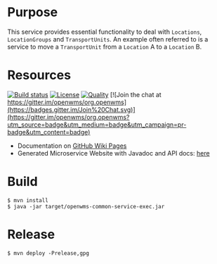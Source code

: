 # Purpose

This service provides essential functionality to deal with `Locations`, `LocationGroups`
and `TransportUnits`. An example often referred to is a service to move a `TransportUnit`
from a `Location` A to a `Location` B. 

# Resources

[![Build status](https://travis-ci.com/openwms/org.openwms.common.service.svg?branch=master)](https://travis-ci.com/openwms/org.openwms.common.service)
[![License](https://img.shields.io/badge/License-Apache%202.0-blue.svg)](LICENSE)
[![Quality](https://sonarcloud.io/api/project_badges/measure?project=org.openwms:org.openwms.common.service&metric=alert_status)](https://sonarcloud.io/dashboard?id=org.openwms:org.openwms.common.service)
[![Join the chat at https://gitter.im/openwms/org.openwms](https://badges.gitter.im/Join%20Chat.svg)](https://gitter.im/openwms/org.openwms?utm_source=badge&utm_medium=badge&utm_campaign=pr-badge&utm_content=badge)

- Documentation on [GitHub Wiki Pages](https://github.com/openwms/org.openwms.common.service/wiki)
- Generated Microservice Website with Javadoc and API docs: [here](https://www.interface21.io/docs/common/base/index.html)

# Build

```
$ mvn install
$ java -jar target/openwms-common-service-exec.jar
```

# Release

```
$ mvn deploy -Prelease,gpg
```
